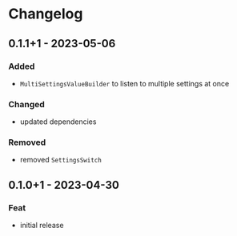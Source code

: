 # Changelog

## 0.1.1+1 - 2023-05-06

### Added

- `MultiSettingsValueBuilder` to listen to multiple settings at once

### Changed

- updated dependencies

### Removed

- removed `SettingsSwitch`

## 0.1.0+1 - 2023-04-30

### Feat

- initial release
